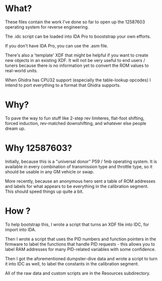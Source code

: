 # What?

These files contain the work I've done so far to open up the 12587603 operating system for reverse engineering.

The .idc script can be loaded into IDA Pro to booststrap your own efforts.

If you don't have IDA Pro, you can use the .asm file.

There's also a 'template' XDF that might be helpful if you want to create new objects in an existing XDF. It will not be very useful to end users / tuners because there is no information yet to convert the ROM values to real-world units. 

When Ghidra has CPU32 support (especially the table-lookup opcodes) I intend to port everything to a format that Ghidra supports.

# Why?

To pave the way to fun stuff like 2-step rev limiteres, flat-foot shifting, forced induction, rev-matched downshifting, and whatever else people dream up.

# Why 12587603?

Initially, because this is a "universal donor" P59 / 1mb operating system. It is available in every combination of transmission type and throttle type, so it should be usable in any GM vehicle or swap.

More recently, because an anonymous hero sent a table of ROM addresses and labels for what appears to be everything in the calibration segment. This should speed things up quite a bit.

# How ?

To help bootstrap this, I wrote a script that turns an XDF file into IDC, for import into IDA.

Then I wrote a script that uses the PID numbers and function pointers in the firmware to label the functions that handle PID requests - this allows you to label RAM addresses for many PID-related variables with some confidence.

Then I got the aforementioned dumpster-dive data and wrote a script to turn it into IDC as well, to label the constants in the calibration segment.

All of the raw data and custom scripts are in the Resources subdirectory.
